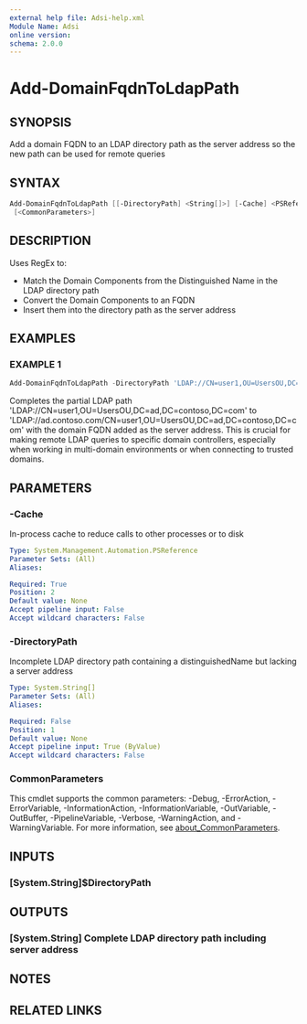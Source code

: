 ```yaml
---
external help file: Adsi-help.xml
Module Name: Adsi
online version:
schema: 2.0.0
---
```


# Add-DomainFqdnToLdapPath

## SYNOPSIS
Add a domain FQDN to an LDAP directory path as the server address so the new path can be used for remote queries

## SYNTAX

```powershell
Add-DomainFqdnToLdapPath [[-DirectoryPath] <String[]>] [-Cache] <PSReference>
 [<CommonParameters>]
```

## DESCRIPTION
Uses RegEx to:
 - Match the Domain Components from the Distinguished Name in the LDAP directory path
 - Convert the Domain Components to an FQDN
 - Insert them into the directory path as the server address

## EXAMPLES

### EXAMPLE 1
```powershell
Add-DomainFqdnToLdapPath -DirectoryPath 'LDAP://CN=user1,OU=UsersOU,DC=ad,DC=contoso,DC=com' -Cache $Cache
```

Completes the partial LDAP path 'LDAP://CN=user1,OU=UsersOU,DC=ad,DC=contoso,DC=com' to
'LDAP://ad.contoso.com/CN=user1,OU=UsersOU,DC=ad,DC=contoso,DC=com' with the domain FQDN added as the
server address.
This is crucial for making remote LDAP queries to specific domain controllers, especially
when working in multi-domain environments or when connecting to trusted domains.

## PARAMETERS

### -Cache
In-process cache to reduce calls to other processes or to disk

```yaml
Type: System.Management.Automation.PSReference
Parameter Sets: (All)
Aliases:

Required: True
Position: 2
Default value: None
Accept pipeline input: False
Accept wildcard characters: False
```

### -DirectoryPath
Incomplete LDAP directory path containing a distinguishedName but lacking a server address

```yaml
Type: System.String[]
Parameter Sets: (All)
Aliases:

Required: False
Position: 1
Default value: None
Accept pipeline input: True (ByValue)
Accept wildcard characters: False
```

### CommonParameters
This cmdlet supports the common parameters: -Debug, -ErrorAction, -ErrorVariable, -InformationAction, -InformationVariable, -OutVariable, -OutBuffer, -PipelineVariable, -Verbose, -WarningAction, and -WarningVariable. For more information, see [about_CommonParameters](http://go.microsoft.com/fwlink/?LinkID=113216).

## INPUTS

### [System.String]$DirectoryPath
## OUTPUTS

### [System.String] Complete LDAP directory path including server address
## NOTES

## RELATED LINKS

